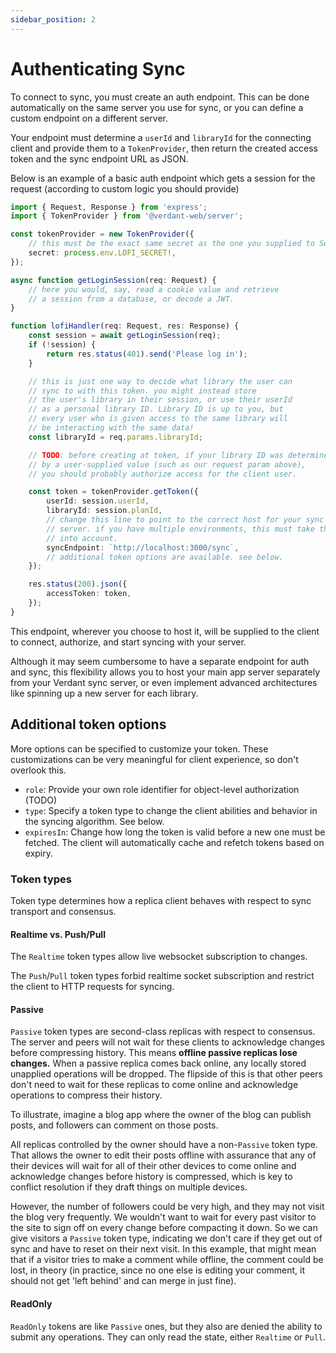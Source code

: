 ```yaml
---
sidebar_position: 2
---
```


# Authenticating Sync

To connect to sync, you must create an auth endpoint. This can be done automatically on the same server you use for sync, or you can define a custom endpoint on a different server.

Your endpoint must determine a `userId` and `libraryId` for the connecting client and provide them to a `TokenProvider`, then return the created access token and the sync endpoint URL as JSON.

Below is an example of a basic auth endpoint which gets a session for the request (according to custom logic you should provide)

```ts
import { Request, Response } from 'express';
import { TokenProvider } from '@verdant-web/server';

const tokenProvider = new TokenProvider({
	// this must be the exact same secret as the one you supplied to Server
	secret: process.env.LOFI_SECRET!,
});

async function getLoginSession(req: Request) {
	// here you would, say, read a cookie value and retrieve
	// a session from a database, or decode a JWT.
}

function lofiHandler(req: Request, res: Response) {
	const session = await getLoginSession(req);
	if (!session) {
		return res.status(401).send('Please log in');
	}

	// this is just one way to decide what library the user can
	// sync to with this token. you might instead store
	// the user's library in their session, or use their userId
	// as a personal library ID. Library ID is up to you, but
	// every user who is given access to the same library will
	// be interacting with the same data!
	const libraryId = req.params.libraryId;

	// TODO: before creating at token, if your library ID was determined
	// by a user-supplied value (such as our request param above),
	// you should probably authorize access for the client user.

	const token = tokenProvider.getToken({
		userId: session.userId,
		libraryId: session.planId,
		// change this line to point to the correct host for your sync
		// server. if you have multiple environments, this must take them
		// into account.
		syncEndpoint: `http://localhost:3000/sync`,
		// additional token options are available. see below.
	});

	res.status(200).json({
		accessToken: token,
	});
}
```

This endpoint, wherever you choose to host it, will be supplied to the client to connect, authorize, and start syncing with your server.

Although it may seem cumbersome to have a separate endpoint for auth and sync, this flexibility allows you to host your main app server separately from your Verdant sync server, or even implement advanced architectures like spinning up a new server for each library.

## Additional token options

More options can be specified to customize your token. These customizations can be very meaningful for client experience, so don't overlook this.

- `role`: Provide your own role identifier for object-level authorization (TODO)
- `type`: Specify a token type to change the client abilities and behavior in the syncing algorithm. See below.
- `expiresIn`: Change how long the token is valid before a new one must be fetched. The client will automatically cache and refetch tokens based on expiry.

### Token types

Token type determines how a replica client behaves with respect to sync transport and consensus.

#### Realtime vs. Push/Pull

The `Realtime` token types allow live websocket subscription to changes.

The `Push`/`Pull` token types forbid realtime socket subscription and restrict the client to HTTP requests for syncing.

#### Passive

`Passive` token types are second-class replicas with respect to consensus. The server and peers will not wait for these clients to acknowledge changes before compressing history. This means **offline passive replicas lose changes.** When a passive replica comes back online, any locally stored unapplied operations will be dropped. The flipside of this is that other peers don't need to wait for these replicas to come online and acknowledge operations to compress their history.

To illustrate, imagine a blog app where the owner of the blog can publish posts, and followers can comment on those posts.

All replicas controlled by the owner should have a non-`Passive` token type. That allows the owner to edit their posts offline with assurance that any of their devices will wait for all of their other devices to come online and acknowledge changes before history is compressed, which is key to conflict resolution if they draft things on multiple devices.

However, the number of followers could be very high, and they may not visit the blog very frequently. We wouldn't want to wait for every past visitor to the site to sign off on every change before compacting it down. So we can give visitors a `Passive` token type, indicating we don't care if they get out of sync and have to reset on their next visit. In this example, that might mean that if a visitor tries to make a comment while offline, the comment could be lost, in theory (in practice, since no one else is editing your comment, it should not get 'left behind' and can merge in just fine).

#### ReadOnly

`ReadOnly` tokens are like `Passive` ones, but they also are denied the ability to submit any operations. They can only read the state, either `Realtime` or `Pull`.
